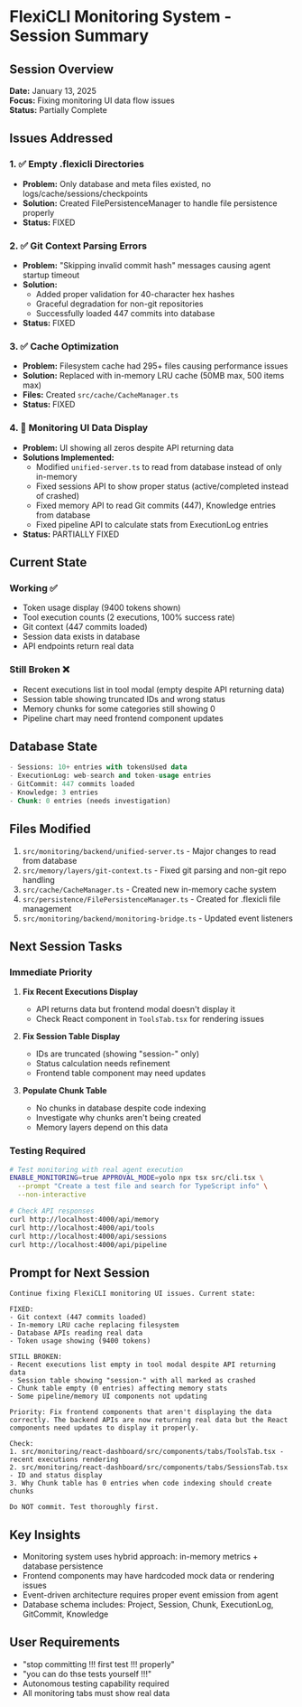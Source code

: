 # FlexiCLI Monitoring System - Session Summary

## Session Overview
**Date:** January 13, 2025  
**Focus:** Fixing monitoring UI data flow issues  
**Status:** Partially Complete

## Issues Addressed

### 1. ✅ Empty .flexicli Directories
- **Problem:** Only database and meta files existed, no logs/cache/sessions/checkpoints
- **Solution:** Created FilePersistenceManager to handle file persistence properly
- **Status:** FIXED

### 2. ✅ Git Context Parsing Errors
- **Problem:** "Skipping invalid commit hash" messages causing agent startup timeout
- **Solution:** 
  - Added proper validation for 40-character hex hashes
  - Graceful degradation for non-git repositories
  - Successfully loaded 447 commits into database
- **Status:** FIXED

### 3. ✅ Cache Optimization
- **Problem:** Filesystem cache had 295+ files causing performance issues
- **Solution:** Replaced with in-memory LRU cache (50MB max, 500 items max)
- **Files:** Created `src/cache/CacheManager.ts`
- **Status:** FIXED

### 4. 🔧 Monitoring UI Data Display
- **Problem:** UI showing all zeros despite API returning data
- **Solutions Implemented:**
  - Modified `unified-server.ts` to read from database instead of only in-memory
  - Fixed sessions API to show proper status (active/completed instead of crashed)
  - Fixed memory API to read Git commits (447), Knowledge entries from database
  - Fixed pipeline API to calculate stats from ExecutionLog entries
- **Status:** PARTIALLY FIXED

## Current State

### Working ✅
- Token usage display (9400 tokens shown)
- Tool execution counts (2 executions, 100% success rate)
- Git context (447 commits loaded)
- Session data exists in database
- API endpoints return real data

### Still Broken ❌
- Recent executions list in tool modal (empty despite API returning data)
- Session table showing truncated IDs and wrong status
- Memory chunks for some categories still showing 0
- Pipeline chart may need frontend component updates

## Database State
```sql
- Sessions: 10+ entries with tokensUsed data
- ExecutionLog: web-search and token-usage entries
- GitCommit: 447 commits loaded
- Knowledge: 3 entries
- Chunk: 0 entries (needs investigation)
```

## Files Modified
1. `src/monitoring/backend/unified-server.ts` - Major changes to read from database
2. `src/memory/layers/git-context.ts` - Fixed git parsing and non-git repo handling  
3. `src/cache/CacheManager.ts` - Created new in-memory cache system
4. `src/persistence/FilePersistenceManager.ts` - Created for .flexicli file management
5. `src/monitoring/backend/monitoring-bridge.ts` - Updated event listeners

## Next Session Tasks

### Immediate Priority
1. **Fix Recent Executions Display**
   - API returns data but frontend modal doesn't display it
   - Check React component in `ToolsTab.tsx` for rendering issues

2. **Fix Session Table Display**
   - IDs are truncated (showing "session-" only)
   - Status calculation needs refinement
   - Frontend table component may need updates

3. **Populate Chunk Table**
   - No chunks in database despite code indexing
   - Investigate why chunks aren't being created
   - Memory layers depend on this data

### Testing Required
```bash
# Test monitoring with real agent execution
ENABLE_MONITORING=true APPROVAL_MODE=yolo npx tsx src/cli.tsx \
  --prompt "Create a test file and search for TypeScript info" \
  --non-interactive

# Check API responses
curl http://localhost:4000/api/memory
curl http://localhost:4000/api/tools  
curl http://localhost:4000/api/sessions
curl http://localhost:4000/api/pipeline
```

## Prompt for Next Session

```
Continue fixing FlexiCLI monitoring UI issues. Current state:

FIXED:
- Git context (447 commits loaded)
- In-memory LRU cache replacing filesystem
- Database APIs reading real data
- Token usage showing (9400 tokens)

STILL BROKEN:
- Recent executions list empty in tool modal despite API returning data
- Session table showing "session-" with all marked as crashed
- Chunk table empty (0 entries) affecting memory stats
- Some pipeline/memory UI components not updating

Priority: Fix frontend components that aren't displaying the data correctly. The backend APIs are now returning real data but the React components need updates to display it properly.

Check:
1. src/monitoring/react-dashboard/src/components/tabs/ToolsTab.tsx - recent executions rendering
2. src/monitoring/react-dashboard/src/components/tabs/SessionsTab.tsx - ID and status display
3. Why Chunk table has 0 entries when code indexing should create chunks

Do NOT commit. Test thoroughly first.
```

## Key Insights
- Monitoring system uses hybrid approach: in-memory metrics + database persistence
- Frontend components may have hardcoded mock data or rendering issues
- Event-driven architecture requires proper event emission from agent
- Database schema includes: Project, Session, Chunk, ExecutionLog, GitCommit, Knowledge

## User Requirements
- "stop committing !!! first test !!! properly"
- "you can do thse tests yourself !!!"
- Autonomous testing capability required
- All monitoring tabs must show real data